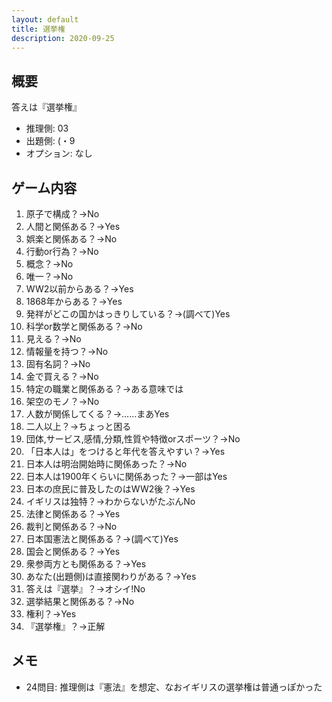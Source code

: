 ```yaml
---
layout: default
title: 選挙権
description: 2020-09-25
---
```


## 概要

答えは『選挙権』

- 推理側: 03
- 出題側: (・9
- オプション: なし

## ゲーム内容

1. 原子で構成？→No
2. 人間と関係ある？→Yes
3. 娯楽と関係ある？→No
4. 行動or行為？→No
5. 概念？→No
6. 唯一？→No
7. WW2以前からある？→Yes
8. 1868年からある？→Yes
9. 発祥がどこの国かはっきりしている？→(調べて)Yes
10. 科学or数学と関係ある？→No
11. 見える？→No
12. 情報量を持つ？→No
13. 固有名詞？→No
14. 金で買える？→No
15. 特定の職業と関係ある？→ある意味では
16. 架空のモノ？→No
17. 人数が関係してくる？→……まあYes
18. 二人以上？→ちょっと困る
19. 団体,サービス,感情,分類,性質や特徴orスポーツ？→No
20. 「日本人は」をつけると年代を答えやすい？→Yes
21. 日本人は明治開始時に関係あった？→No
22. 日本人は1900年くらいに関係あった？→一部はYes
23. 日本の庶民に普及したのはWW2後？→Yes
24. イギリスは独特？→わからないがたぶんNo
25. 法律と関係ある？→Yes
26. 裁判と関係ある？→No
27. 日本国憲法と関係ある？→(調べて)Yes
28. 国会と関係ある？→Yes
29. 衆参両方とも関係ある？→Yes
30. あなた(出題側)は直接関わりがある？→Yes
31. 答えは『選挙』？→オシイ!No
32. 選挙結果と関係ある？→No
33. 権利？→Yes
34. 『選挙権』？→正解

## メモ

- 24問目: 推理側は『憲法』を想定、なおイギリスの選挙権は普通っぽかった
